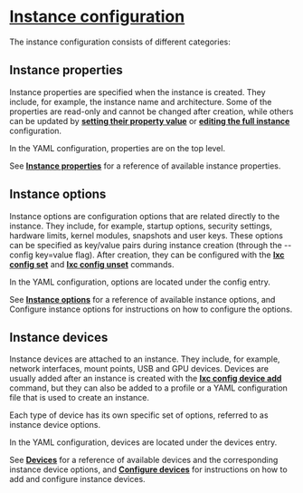 # **[Instance configuration](https://documentation.ubuntu.com/lxd/latest/explanation/instance_config/)**

The instance configuration consists of different categories:

## Instance properties

Instance properties are specified when the instance is created. They include, for example, the instance name and architecture. Some of the properties are read-only and cannot be changed after creation, while others can be updated by **[setting their property value](https://documentation.ubuntu.com/lxd/latest/howto/instances_configure/#instances-configure-properties)** or **[editing the full instance](https://documentation.ubuntu.com/lxd/latest/howto/instances_configure/#instances-configure-edit)** configuration.

In the YAML configuration, properties are on the top level.

See **[Instance properties](https://documentation.ubuntu.com/lxd/latest/reference/instance_properties/#instance-properties)** for a reference of available instance properties.

## Instance options

Instance options are configuration options that are related directly to the instance. They include, for example, startup options, security settings, hardware limits, kernel modules, snapshots and user keys. These options can be specified as key/value pairs during instance creation (through the --config key=value flag). After creation, they can be configured with the **[lxc config set](https://documentation.ubuntu.com/lxd/latest/reference/manpages/lxc/config/set/#lxc-config-set-md)** and **[lxc config unset](https://documentation.ubuntu.com/lxd/latest/reference/manpages/lxc/config/unset/#lxc-config-unset-md)** commands.

In the YAML configuration, options are located under the config entry.

See **[Instance options](https://documentation.ubuntu.com/lxd/latest/reference/instance_options/#instance-options)** for a reference of available instance options, and Configure instance options for instructions on how to configure the options.

## Instance devices

Instance devices are attached to an instance. They include, for example, network interfaces, mount points, USB and GPU devices. Devices are usually added after an instance is created with the **[lxc config device add](https://documentation.ubuntu.com/lxd/latest/reference/manpages/lxc/config/device/add/#lxc-config-device-add-md)** command, but they can also be added to a profile or a YAML configuration file that is used to create an instance.

Each type of device has its own specific set of options, referred to as instance device options.

In the YAML configuration, devices are located under the devices entry.

See **[Devices](https://documentation.ubuntu.com/lxd/latest/reference/devices/#devices)** for a reference of available devices and the corresponding instance device options, and **[Configure devices](https://documentation.ubuntu.com/lxd/latest/howto/instances_configure/#instances-configure-devices)** for instructions on how to add and configure instance devices.
